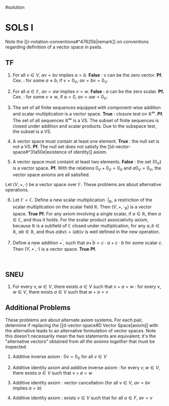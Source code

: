 #solution
# SOLS I
Note the [[r-notation-conventions#^47625b|remark]] on conventions regarding definition of a vector space in psets.
## **TF**
1. For all $v\in V$, $av=bv$ implies $a=b$.
**False** : $v$ can be the zero vector.
**Pf.** Cex. : for some $a\neq b$, if $v=0_V$, $av=bv=0_V$.

2. For all $a\in\mathbb{F}$, $av=aw$ implies $v=w$.
**False** : $a$ can be the zero scalar.
**Pf.** Cex. : for some $v\neq w$, if $a=0$, $av=aw=0_V$.

3. The set of all finite sequences equipped with component-wise addition and scalar multiplication is a vector space.
**True** : closure test on $\mathbb{R}^\infty$.
**Pf.** The set of all sequences $\mathbb{R}^\infty$ is a VS. The subset of finite sequences is closed under addition and scalar products. Due to the subspace test, the subset is a VS.

4. A vector space must contain at least one element.
**True** : the null set is not a VS.
**Pf.** The null set does not satisfy the [[d-vector-space#^31a50e|existence of identity]] axiom.

5. A vector space must containt at least two elements.
**False** : the set $\{0_V\}$ is a vector space.
**Pf.** With the relations $0_V+0_V=0_V$ and $a0_V=0_V$, the vector space axioms are all satisfied.


Let $(V,+,\cdot)$ be a vector space over $\mathbb{F}$. These problems are about alternative operations.

6. Let $\mathbb{F}=\mathbb{C}$. Define a new scalar multiplication $\cdot|_{\mathbb{R}}$, a restriction of the scalar multiplication on the scalar field $\mathbb{R}$. Then $(V,+,\cdot_\mathbb{R})$ is a vector space.
**True**
**Pf.** For any axiom involving a single scalar, if $a\in\mathbb{R}$, then $a\in\mathbb{C}$, and thus it holds. For the scalar product associativity axiom, because $\mathbb{R}$ is a subfield of $\mathbb{C}$ closed under multiplication, for any $a,b\in\mathbb{R}$, $ab\in\mathbb{R}$, and thus $a(bv)=(ab)v$ is well defined in the new operation.

7. Define a new addition $+^\prime$, such that $a+^\prime b=c\cdot a+c\cdot b$ for some scalar $c$. Then $(V,+^\prime,\cdot)$ is a vector space.
**True**
**Pf.** 

<br />

## **SNEU**
1. For every $v,w\in V$, there exists $a\in V$ such that $v+a=w$ : for every $v,w\in V$, there exists $a\in V$ such that $w+a=v$ 


## Additional Problems
These problems are about alternate axiom systems. For each pair, determine if replacing the [[d-vector-space#D Vector Space|axiom]] with the alternative leads to an alternative formulation of vector spaces.
Note this doesn't necessarily mean the two statements are equivalent; it's the "alternative vectors" obtained from *all the axioms together* that must be inspected.

1. Additive inverse axiom : $0v=0_V$ for all $v\in V$


2. Additive identity axiom and additive inverse axiom : for every $v,w\in V$, there exists $a\in V$ such that $v+a=w$


3. Additive identity axiom : vector cancellation (for all $v\in V$, $av=bv$ implies $a=b$)


4. Additive identity axiom : exists $v\in V$ such that for all $a\in F$, $av=v$

